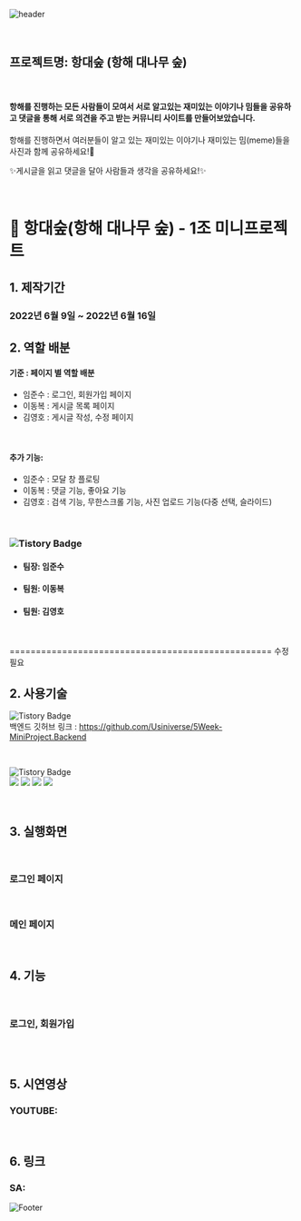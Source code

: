 ![header](https://capsule-render.vercel.app/api?type=slice&color=gradient&height=200&section=header&text=항대숲&fontSize=90&animation=fadeIn&fontAlignY=38&desc=%20&descAlignY=62&descAlign=62)

<br>

## 프로젝트명: 항대숲 (항해 대나무 숲)

<br>

#### 항해를 진행하는 모든 사람들이 모여서 서로 알고있는 재미있는 이야기나 밈들을 공유하고 댓글을 통해 서로 의견을 주고 받는 커뮤니티 사이트를 만들어보았습니다.

항해를 진행하면서 여러분들이 알고 있는 재미있는 이야기나 재미있는 밈(meme)들을 사진과 함께 공유하세요!🤗

✨게시글을 읽고 댓글을 달아 사람들과 생각을 공유하세요!✨

<br>


# 🎋 항대숲(항해 대나무 숲) - 1조 미니프로젝트

## 1. 제작기간
### 2022년 6월 9일 ~ 2022년 6월 16일

## 2. 역할 배분
#### 기준 : 페이지 별 역할 배분
* 임준수 : 로그인, 회원가입 페이지
* 이동복 : 게시글 목록 페이지
* 김영호 : 게시글 작성, 수정 페이지

<br>

#### 추가 기능: 
* 임준수 : 모달 창 플로팅
* 이동복 : 댓글 기능, 좋아요 기능
* 김영호 : 검색 기능, 무한스크롤 기능, 사진 업로드 기능(다중 선택, 슬라이드)
 
<br>

### ![Tistory Badge](https://img.shields.io/badge/FrontEnd-555263?style=flat&logoColor=white)
- #### 팀장: 임준수
- #### 팀원: 이동복 
- #### 팀원: 김영호

<br>

================================================== 수정 필요

## 2. 사용기술 
![Tistory Badge](https://img.shields.io/badge/BackEnd-555263?style=flat&logoColor=white) <br>
백엔드 깃허브 링크 : https://github.com/Usiniverse/5Week-MiniProject.Backend

<br>

![Tistory Badge](https://img.shields.io/badge/FrontEnd-555263?style=flat&logoColor=white) <br>
<img src="https://img.shields.io/badge/html5-E34F26?style=for-the-badge&logo=html5&logoColor=white"> <img src="https://img.shields.io/badge/css-1572B6?style=for-the-badge&logo=css3&logoColor=white"> <img src="https://img.shields.io/badge/javascript-F7DF1E?style=for-the-badge&logo=javascript&logoColor=black">
<img src="https://img.shields.io/badge/jquery-0769AD?style=for-the-badge&logo=jquery&logoColor=white">

<br>

## 3. 실행화면

<br>

### 로그인 페이지


<br>

### 메인 페이지

<br>

## 4. 기능

<br>

### 로그인, 회원가입


<br>



<br>

## 5. 시연영상
### YOUTUBE:

<br>

## 6. 링크
### SA:

![Footer](https://capsule-render.vercel.app/api?type=waving&color=gradient&height=200&section=footer)

